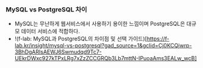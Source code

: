 ### MySQL vs PostgreSQL 차이
- MySQL는 무난하게 웹서비스에서 사용하기 용이한 느낌이며 PostgreSQL은 대규모 데이터 서비스에 적합하다.
- !(f-lab: MySQL과 PostgreSQL의 차이점 및 선택 가이드)[https://f-lab.kr/insight/mysql-vs-postgresql?gad_source=1&gclid=Cj0KCQjwrp-3BhDgARIsAEWJ6Swmudqd9Tc7-UEkrDWxc927kTPxLRg7xZzZCCGRQb3Lb7mttN-IPuoaAms3EALw_wcB]
